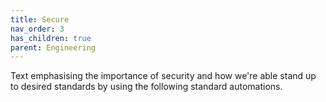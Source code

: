 ```yaml
---
title: Secure
nav_order: 3
has_children: true
parent: Engineering
---
```

Text emphasising the importance of security and how we're able stand up to desired standards by using the following standard automations.
